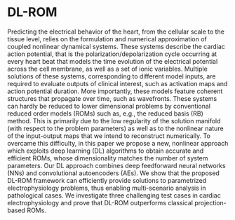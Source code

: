# DL-ROM
Predicting the electrical behavior of the heart, from the cellular scale to the tissue level, relies on the formulation and numerical approximation of coupled nonlinear dynamical systems. These systems describe the cardiac action potential, that is the polarization/depolarization cycle occurring at every heart beat that models the time evolution of the electrical potential across the cell membrane, as well as a set of ionic variables. Multiple solutions of these systems, corresponding to different model inputs, are required to evaluate outputs of clinical interest, such as activation maps and action potential duration. More importantly, these models feature coherent structures that propagate over time, such as wavefronts. These systems can hardly be reduced to lower dimensional problems by conventional reduced order models (ROMs) such as, e.g., the reduced basis (RB) method. This is primarily due to the low regularity of the solution manifold (with respect to the problem parameters) as well as to the nonlinear nature of the input-output maps that we intend to reconstruct numerically. To overcame this difficulty, in this paper we propose a new, nonlinear approach which exploits deep learning (DL) algorithms to obtain accurate and efficient ROMs, whose dimensionality matches the number of system parameters. Our DL approach combines deep feedforward neural networks (NNs) and convolutional autoencoders (AEs). We show that the proposed DL-ROM framework can efficiently provide solutions to parametrized electrophysiology problems, thus enabling multi-scenario analysis in pathological cases. We investigate three challenging test cases in cardiac electrophysiology and prove that DL-ROM outperforms classical projection-based ROMs.
